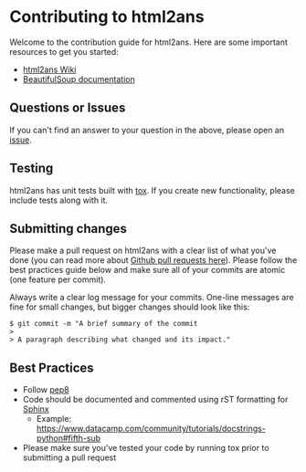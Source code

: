 # Contributing to html2ans

Welcome to the contribution guide for html2ans. Here are some important resources to get you started:
  
  * [html2ans Wiki](https://github.com/washingtonpost/html2ans/wiki)
  * [BeautifulSoup documentation](https://www.crummy.com/software/BeautifulSoup/bs4/doc/)
  
## Questions or Issues
If you can't find an answer to your question in the above, please open an [issue](https://github.com/washingtonpost/html2ans/issues).

## Testing
html2ans has unit tests built with [tox](https://tox.readthedocs.io/en/latest/). If you create new functionality, please include tests along with it.

## Submitting changes
Please make a pull request on html2ans with a clear list of what you've done (you can read more about [Github pull requests here](http://help.github.com/pull-requests/)). Please follow the best practices guide below and make sure all of your commits are atomic (one feature per commit).

Always write a clear log message for your commits. One-line messages are fine for small changes, but bigger changes should look like this:

    $ git commit -m "A brief summary of the commit
    > 
    > A paragraph describing what changed and its impact."

## Best Practices

  * Follow [pep8](https://www.python.org/dev/peps/pep-0008/)
  * Code should be documented and commented using rST formatting for [Sphinx](https://www.sphinx-doc.org/en/master/index.html)
    - Example: https://www.datacamp.com/community/tutorials/docstrings-python#fifth-sub
  * Please make sure you've tested your code by running tox prior to submitting a pull request 
